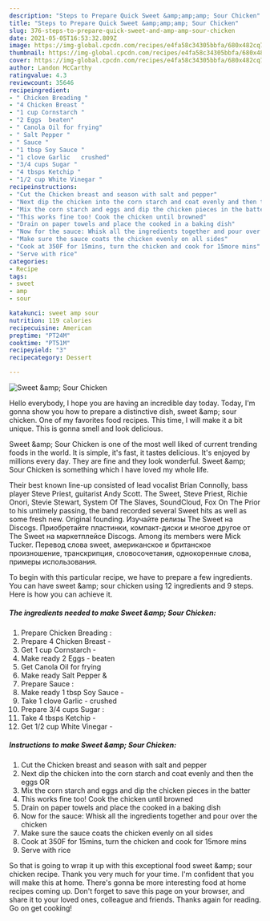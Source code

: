 ```yaml
---
description: "Steps to Prepare Quick Sweet &amp;amp;amp; Sour Chicken"
title: "Steps to Prepare Quick Sweet &amp;amp;amp; Sour Chicken"
slug: 376-steps-to-prepare-quick-sweet-and-amp-amp-sour-chicken
date: 2021-05-05T16:53:32.809Z
image: https://img-global.cpcdn.com/recipes/e4fa58c34305bbfa/680x482cq70/sweet-amp-sour-chicken-recipe-main-photo.jpg
thumbnail: https://img-global.cpcdn.com/recipes/e4fa58c34305bbfa/680x482cq70/sweet-amp-sour-chicken-recipe-main-photo.jpg
cover: https://img-global.cpcdn.com/recipes/e4fa58c34305bbfa/680x482cq70/sweet-amp-sour-chicken-recipe-main-photo.jpg
author: Landon McCarthy
ratingvalue: 4.3
reviewcount: 35646
recipeingredient:
- " Chicken Breading "
- "4 Chicken Breast "
- "1 cup Cornstarch "
- "2 Eggs  beaten"
- " Canola Oil for frying"
- " Salt Pepper "
- " Sauce "
- "1 tbsp Soy Sauce "
- "1 clove Garlic   crushed"
- "3/4 cups Sugar "
- "4 tbsps Ketchip "
- "1/2 cup White Vinegar "
recipeinstructions:
- "Cut the Chicken breast and season with salt and pepper"
- "Next dip the chicken into the corn starch and coat evenly and then the eggs OR"
- "Mix the corn starch and eggs and dip the chicken pieces in the batter"
- "This works fine too! Cook the chicken until browned"
- "Drain on paper towels and place the cooked in a baking dish"
- "Now for the sauce: Whisk all the ingredients together and pour over the chicken"
- "Make sure the sauce coats the chicken evenly on all sides"
- "Cook at 350F for 15mins, turn the chicken and cook for 15more mins"
- "Serve with rice"
categories:
- Recipe
tags:
- sweet
- amp
- sour

katakunci: sweet amp sour 
nutrition: 119 calories
recipecuisine: American
preptime: "PT24M"
cooktime: "PT51M"
recipeyield: "3"
recipecategory: Dessert

---
```



![Sweet &amp;amp; Sour Chicken](https://img-global.cpcdn.com/recipes/e4fa58c34305bbfa/680x482cq70/sweet-amp-sour-chicken-recipe-main-photo.jpg)

Hello everybody, I hope you are having an incredible day today. Today, I'm gonna show you how to prepare a distinctive dish, sweet &amp;amp; sour chicken. One of my favorites food recipes. This time, I will make it a bit unique. This is gonna smell and look delicious.

Sweet &amp;amp; Sour Chicken is one of the most well liked of current trending foods in the world. It is simple, it's fast, it tastes delicious. It's enjoyed by millions every day. They are fine and they look wonderful. Sweet &amp;amp; Sour Chicken is something which I have loved my whole life.

Their best known line-up consisted of lead vocalist Brian Connolly, bass player Steve Priest, guitarist Andy Scott. The Sweet, Steve Priest, Richie Onori, Stevie Stewart, System Of The Slaves, SoundCloud, Fox On The Prior to his untimely passing, the band recorded several Sweet hits as well as some fresh new. Original founding. Изучайте релизы The Sweet на Discogs. Приобретайте пластинки, компакт-диски и многое другое от The Sweet на маркетплейсе Discogs. Among its members were Mick Tucker. Перевод слова sweet, американское и британское произношение, транскрипция, словосочетания, однокоренные слова, примеры использования.


To begin with this particular recipe, we have to prepare a few ingredients. You can have sweet &amp;amp; sour chicken using 12 ingredients and 9 steps. Here is how you can achieve it.

<!--inarticleads1-->

##### The ingredients needed to make Sweet &amp;amp; Sour Chicken:

1. Prepare  Chicken Breading :
1. Prepare 4 Chicken Breast -
1. Get 1 cup Cornstarch -
1. Make ready 2 Eggs - beaten
1. Get  Canola Oil for frying
1. Make ready  Salt Pepper &amp;
1. Prepare  Sauce :
1. Make ready 1 tbsp Soy Sauce -
1. Take 1 clove Garlic -  crushed
1. Prepare 3/4 cups Sugar :
1. Take 4 tbsps Ketchip -
1. Get 1/2 cup White Vinegar -




<!--inarticleads2-->

##### Instructions to make Sweet &amp;amp; Sour Chicken:

1. Cut the Chicken breast and season with salt and pepper
1. Next dip the chicken into the corn starch and coat evenly and then the eggs OR
1. Mix the corn starch and eggs and dip the chicken pieces in the batter
1. This works fine too! Cook the chicken until browned
1. Drain on paper towels and place the cooked in a baking dish
1. Now for the sauce: Whisk all the ingredients together and pour over the chicken
1. Make sure the sauce coats the chicken evenly on all sides
1. Cook at 350F for 15mins, turn the chicken and cook for 15more mins
1. Serve with rice




So that is going to wrap it up with this exceptional food sweet &amp;amp; sour chicken recipe. Thank you very much for your time. I'm confident that you will make this at home. There's gonna be more interesting food at home recipes coming up. Don't forget to save this page on your browser, and share it to your loved ones, colleague and friends. Thanks again for reading. Go on get cooking!
